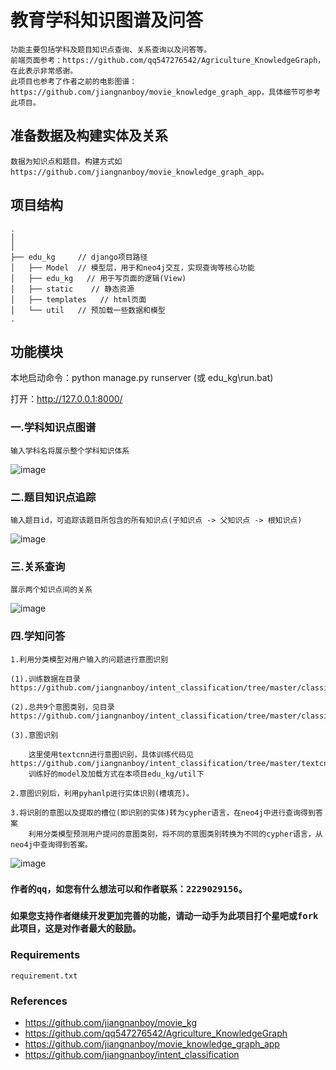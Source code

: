# 教育学科知识图谱及问答
    功能主要包括学科及题目知识点查询、关系查询以及问答等。
    前端页面参考：https://github.com/qq547276542/Agriculture_KnowledgeGraph，在此表示非常感谢。
    此项目也参考了作者之前的电影图谱：https://github.com/jiangnanboy/movie_knowledge_graph_app，具体细节可参考此项目。
    
## 准备数据及构建实体及关系
    数据为知识点和题目。构建方式如https://github.com/jiangnanboy/movie_knowledge_graph_app。
    
## 项目结构
```
.
│
│       
├── edu_kg     // django项目路径
│   ├── Model  // 模型层，用于和neo4j交互，实现查询等核心功能
│   ├── edu_kg   // 用于写页面的逻辑(View)
│   ├── static    // 静态资源
│   ├── templates   // html页面
│   └── util   // 预加载一些数据和模型
.
```

## 功能模块

本地启动命令：python manage.py runserver (或 edu_kg\run.bat)

打开：http://127.0.0.1:8000/

### 一.学科知识点图谱
    输入学科名将展示整个学科知识体系
![image](https://raw.githubusercontent.com/jiangnanboy/education_knowledge_graph_app/master/img/course.png)

### 二.题目知识点追踪
    输入题目id，可追踪该题目所包含的所有知识点(子知识点 -> 父知识点 -> 根知识点)
![image](https://raw.githubusercontent.com/jiangnanboy/education_knowledge_graph_app/master/img/question.png)

### 三.关系查询
    展示两个知识点间的关系
![image](https://raw.githubusercontent.com/jiangnanboy/education_knowledge_graph_app/master/img/relation.png)

### 四.学知问答

    1.利用分类模型对用户输入的问题进行意图识别
    
    (1).训练数据在目录 https://github.com/jiangnanboy/intent_classification/tree/master/classification_data/knowledge_point_qa_data.csv
    
    (2).总共9个意图类别，见目录 https://github.com/jiangnanboy/intent_classification/tree/master/classification_data/knowledge_point_qa_classification.txt
    
    (3).意图识别
     
        这里使用textcnn进行意图识别，具体训练代码见https://github.com/jiangnanboy/intent_classification/tree/master/textcnn
        训练好的model及加载方式在本项目edu_kg/util下

    2.意图识别后，利用pyhanlp进行实体识别(槽填充)。
    
    3.将识别的意图以及提取的槽位(即识别的实体)转为cypher语言，在neo4j中进行查询得到答案
        利用分类模型预测用户提问的意图类别，将不同的意图类别转换为不同的cypher语言，从neo4j中查询得到答案。
![image](https://raw.githubusercontent.com/jiangnanboy/education_knowledge_graph_app/master/img/qa.png)
  
### `作者的qq，如您有什么想法可以和作者联系：2229029156。`

### `如果您支持作者继续开发更加完善的功能，请动一动手为此项目打个星吧或fork此项目，这是对作者最大的鼓励。` 

### Requirements
    requirement.txt

### References
* https://github.com/jiangnanboy/movie_kg
* https://github.com/qq547276542/Agriculture_KnowledgeGraph
* https://github.com/jiangnanboy/movie_knowledge_graph_app
* https://github.com/jiangnanboy/intent_classification
    